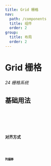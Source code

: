 ```yaml
---
title: Grid 栅格
nav:
  path: /components
  title: 组件
  order: 2
group:
  title: 布局
  order: 2
---
```



# Grid 栅格

###### 24 栅格系统

## 基础用法
<code src="./demo/basic.tsx" />

<code src="./demo/gutter.tsx" />
<code src="./demo/wrap.tsx" />

## 对齐方式
<code src="./demo/align.tsx" />
<code src="./demo/justify.tsx" />

## 列偏移
<code src="./demo/offset.tsx" />
<API src="./index.tsx"></API>

